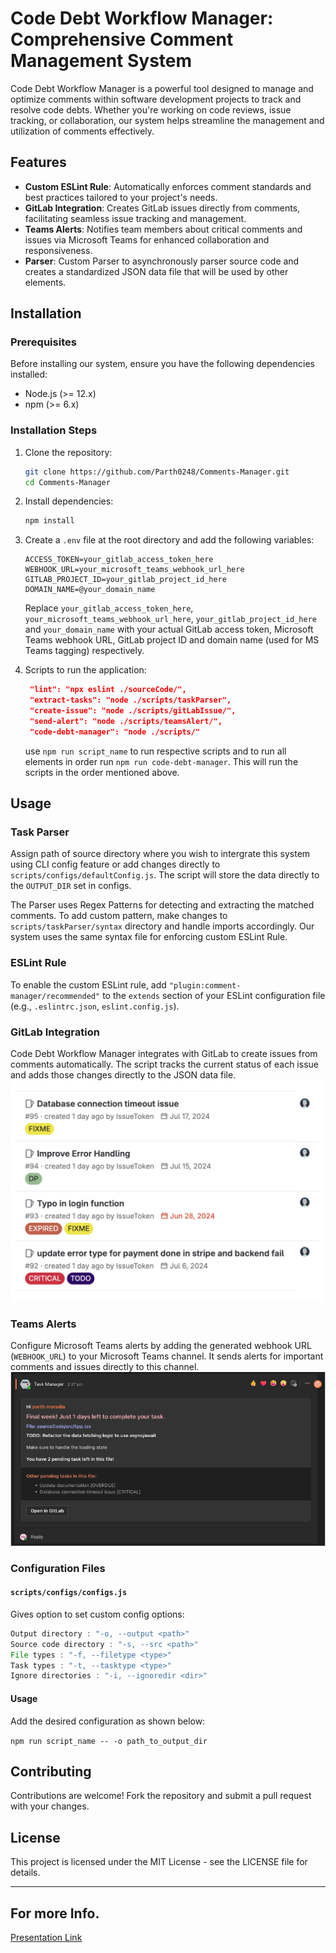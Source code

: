 # Code Debt Workflow Manager: Comprehensive Comment Management System

Code Debt Workflow Manager is a powerful tool designed to manage and optimize comments within software development projects to track and resolve code debts. Whether you're working on code reviews, issue tracking, or collaboration, our system helps streamline the management and utilization of comments effectively.

## Features

- **Custom ESLint Rule**: Automatically enforces comment standards and best practices tailored to your project's needs.
- **GitLab Integration**: Creates GitLab issues directly from comments, facilitating seamless issue tracking and management.
- **Teams Alerts**: Notifies team members about critical comments and issues via Microsoft Teams for enhanced collaboration and responsiveness.
- **Parser**: Custom Parser to asynchronously parser source code and creates a standardized JSON data file that will be used by other elements.

## Installation

### Prerequisites

Before installing our system, ensure you have the following dependencies installed:

- Node.js (>= 12.x)
- npm (>= 6.x)

### Installation Steps

1. Clone the repository:

   ```bash
   git clone https://github.com/Parth0248/Comments-Manager.git
   cd Comments-Manager
   ```

2. Install dependencies:

   ```bash
   npm install
   ```

3. Create a `.env` file at the root directory and add the following variables:

   ```
   ACCESS_TOKEN=your_gitlab_access_token_here
   WEBHOOK_URL=your_microsoft_teams_webhook_url_here
   GITLAB_PROJECT_ID=your_gitlab_project_id_here
   DOMAIN_NAME=@your_domain_name
   ```

   Replace `your_gitlab_access_token_here`, `your_microsoft_teams_webhook_url_here`, `your_gitlab_project_id_here` and `your_domain_name` with your actual GitLab access token, Microsoft Teams webhook URL, GitLab project ID and domain name (used for MS Teams tagging) respectively.

4. Scripts to run the application:

   ```json
    "lint": "npx eslint ./sourceCode/",
    "extract-tasks": "node ./scripts/taskParser",
    "create-issue": "node ./scripts/gitLabIssue/",
    "send-alert": "node ./scripts/teamsAlert/",
    "code-debt-manager": "node ./scripts/"
   ```

   use `npm run script_name` to run respective scripts and to run all elements in order run `npm run code-debt-manager`. This will run the scripts in the order mentioned above.

## Usage

### Task Parser

Assign path of source directory where you wish to intergrate this system using CLI config feature or add changes directly to `scripts/configs/defaultConfig.js`. The script will store the data directly to the `OUTPUT_DIR` set in configs.

The Parser uses Regex Patterns for detecting and extracting the matched comments. To add custom pattern, make changes to `scripts/taskParser/syntax` directory and handle imports accordingly. Our system uses the same syntax file for enforcing custom ESLint Rule.

### ESLint Rule

To enable the custom ESLint rule, add `"plugin:comment-manager/recommended"` to the `extends` section of your ESLint configuration file (e.g., `.eslintrc.json`, `eslint.config.js`).

### GitLab Integration

Code Debt Workflow Manager integrates with GitLab to create issues from comments automatically. The script tracks the current status of each issue and adds those changes directly to the JSON data file.
![alt text](assets/gitLabIssue.png)

### Teams Alerts

Configure Microsoft Teams alerts by adding the generated webhook URL (`WEBHOOK_URL`) to your Microsoft Teams channel. It sends alerts for important comments and issues directly to this channel.
![alt text](assets/teamsAlert.png)

### Configuration Files

#### `scripts/configs/configs.js`

Gives option to set custom config options:

```js
Output directory : "-o, --output <path>"
Source code directory : "-s, --src <path>"
File types : "-f, --filetype <type>" 
Task types : "-t, --tasktype <type>"
Ignore directories : "-i, --ignoredir <dir>"
```
#### Usage

Add the desired configuration as shown below:

`npm run script_name -- -o path_to_output_dir`


## Contributing

Contributions are welcome! Fork the repository and submit a pull request with your changes.

## License

This project is licensed under the MIT License - see the LICENSE file for details.

---
## For more Info. 

[Presentation Link](https://docs.google.com/presentation/d/1xCYGu95fz0RTeMRMnqBAt6FsphtpXA5B/edit?usp=sharing&ouid=112827553763690454275&rtpof=true&sd=true)

